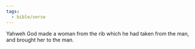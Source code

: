 ```yaml
---
tags:
  - bible/verse
---
```

Yahweh God made a woman from the rib which he had taken from the man, and brought her to the man.